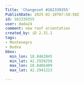 ```yaml
---
Title: 'Changeset #162339355'
PublishDate: 2025-02-10T07:58:50Z
id: 162339355
user: dada24
comment: new roof orientation
created_by: iD 2.31.1
tags:
- Montenegro
- Budva
bbox:
  min_lon: 18.8462845
  min_lat: 42.2939258
  max_lon: 18.8466409
  max_lat: 42.2941223

---
```

